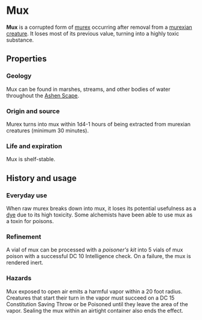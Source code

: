# Mux

**Mux** is a corrupted form of [murex](murex.md) occurring after removal from a [murexian creature](../../ch-7-mote-bestiary/murexian-creature.md). It loses most of its previous value, turning into a highly toxic substance.

## Properties

### Geology

Mux can be found in marshes, streams, and other bodies of water throughout the [Ashen Scape](../../ch-4-esterfell-gazetteer/lenya/ashen-scape.md).

### Origin and source

Murex turns into mux within 1d4-1 hours of being extracted from murexian creatures (minimum 30 minutes).

### Life and expiration

Mux is shelf-stable.

## History and usage

### Everyday use

When raw murex breaks down into mux, it loses its potential usefulness as a [dye](murexian-dye.md) due to its high toxicity. Some alchemists have been able to use mux as a toxin for poisons.

### Refinement

A vial of mux can be processed with a _poisoner's kit_ into 5 vials of mux poison with a successful DC 10 Intelligence check. On a failure, the mux is rendered inert.

### Hazards

Mux exposed to open air emits a harmful vapor within a 20 foot radius. Creatures that start their turn in the vapor must succeed on a DC 15 Constitution Saving Throw or be Poisoned until they leave the area of the vapor. Sealing the mux within an airtight container also ends the effect.
